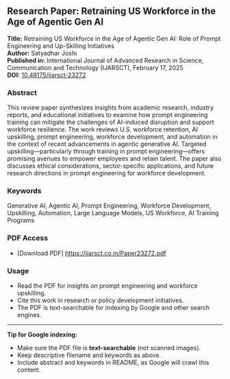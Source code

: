 ## Research Paper: Retraining US Workforce in the Age of Agentic Gen AI

**Title:** Retraining US Workforce in the Age of Agentic Gen AI: Role of Prompt Engineering and Up-Skilling Initiatives  
**Author:** Satyadhar Joshi  
**Published in:** International Journal of Advanced Research in Science, Communication and Technology (IJARSCT), February 17, 2025  
**DOI:** [10.48175/ijarsct-23272](https://doi.org/10.48175/ijarsct-23272)  

### Abstract
This review paper synthesizes insights from academic research, industry reports, and educational initiatives to examine how prompt engineering training can mitigate the challenges of AI-induced disruption and support workforce resilience. The work reviews U.S. workforce retention, AI upskilling, prompt engineering, workforce development, and automation in the context of recent advancements in agentic generative AI. Targeted upskilling—particularly through training in prompt engineering—offers promising avenues to empower employees and retain talent. The paper also discusses ethical considerations, sector-specific applications, and future research directions in prompt engineering for workforce development.

### Keywords
Generative AI, Agentic AI, Prompt Engineering, Workforce Development, Upskilling, Automation, Large Language Models, US Workforce, AI Training Programs

### PDF Access
- [Download PDF] https://ijarsct.co.in/Paper23272.pdf

### Usage
- Read the PDF for insights on prompt engineering and workforce upskilling.
- Cite this work in research or policy development initiatives.
- The PDF is text-searchable for indexing by Google and other search engines.

---

**Tip for Google indexing:**  
- Make sure the PDF file is **text-searchable** (not scanned images).  
- Keep descriptive filename and keywords as above.  
- Include abstract and keywords in README, as Google will crawl this content.  

